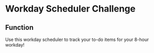 # Workday Scheduler Challenge

## Function
Use this workday scheduler to track your to-do items for your 8-hour workday!